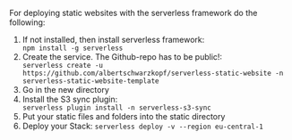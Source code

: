 For deploying static websites with the serverless framework do the following:

<ol>
<li>If not installed, then install serverless framework: </li>
<code>npm install -g serverless</code>

<li>Create the service. The Github-repo has to be public!:</li> 
<code>serverless create -u https://github.com/albertschwarzkopf/serverless-static-website -n serverless-static-website-template</code>

<li>Go in the new directory

<li>Install the S3 sync plugin:</li>
<code>serverless plugin install -n serverless-s3-sync</code>

<li>Put your static files and folders into the static directory
  
<li>Deploy your Stack:
  <code>serverless deploy -v --region eu-central-1</code>
